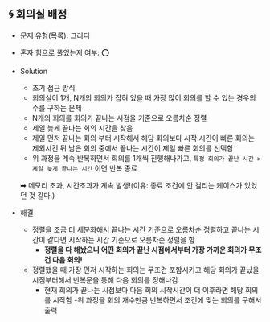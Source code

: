 ## 🌀 회의실 배정

- 문제 유형(목록): 그리디
- 혼자 힘으로 풀었는지 여부: ⭕️
- Solution
  - 초기 접근 방식
  - 회의실이 1개, N개의 회의가 잡혀 있을 때 가장 많이 회의를 할 수 있는 경우의 수를 구하는 문제
  - N개의 회의를 회의가 끝나는 시점을 기준으로 오름차순 정렬
  - 제일 늦게 끝나는 회의 시간을 찾음
  - 제일 먼저 끝나는 회의 부터 시작해서 해당 회의보다 시작 시간이 빠른 회의는 제외시킨 뒤 남은 회의 중에서 끝나는 시간이 제일 빠른 회의를 선택함
  - 위 과정을 계속 반복하면서 회의를 1개씩 진행해나가고, `특정 회의가 끝난 시간 > 제일 늦게 끝나는 시간` 이면 반복 종료
  
  ➡︎ 메모리 초과, 시간초과가 계속 발생!(이유: 종료 조건에 안 걸리는 케이스가 있었던 것 같다.)
  
- 해결
  - 정렬을 조금 더 세분화해서 끝나는 시간 기준으로 오름차순 정렬하고 끝나는 시간이 같다면 시작하는 시간 기준으로 오름차순 정렬을 함
    - **정렬을 다 해놨으니 어떤 회의가 끝난 시점에서부터 가장 가까운 회의가 무조건 다음 회의!**
  - 정렬했을 때 가장 먼저 시작하는 회의는 무조건 포함시키고 해당 회의가 끝났을 시점부터해서 반복문을 통해 다음 회의를 정해나감
    - 현재 회의가 끝나는 시점보다 다음 회의 시작시간이 더 이후라면 해당 회의를 시작함
  -위 과정을 회의 개수만큼 반복하면서 조건에 맞는 회의를 구해서 출력
